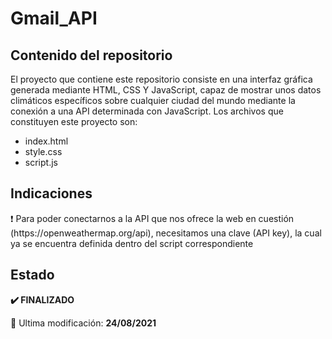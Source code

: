 <h1>Gmail_API</h1>
<h2>Contenido del repositorio</h2>
<p>El proyecto que contiene este repositorio consiste en una interfaz gráfica generada mediante HTML, CSS Y JavaScript, capaz de mostrar unos datos climáticos específicos sobre cualquier ciudad del mundo mediante la conexión a una API determinada con JavaScript. Los archivos que constituyen este proyecto son:</p>
<ul>
<li>index.html</li>
<li>style.css</li>
<li>script.js</li>
</ul>
<h2>Indicaciones</h2>
<p>❗ Para poder conectarnos a la API que nos ofrece la web en cuestión (https://openweathermap.org/api), necesitamos una clave (API key), la cual ya se encuentra definida dentro del script correspondiente</p>
<h2>Estado</h2>
<p><strong>✔️ FINALIZADO</strong></p>
<p>📅 Ultima modificación: <strong>24/08/2021</strong></p>
